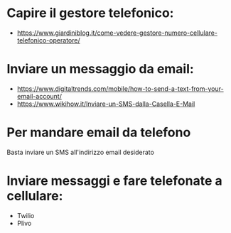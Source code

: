 # Capire il gestore telefonico:
- https://www.giardiniblog.it/come-vedere-gestore-numero-cellulare-telefonico-operatore/

# Inviare un messaggio da email:
- https://www.digitaltrends.com/mobile/how-to-send-a-text-from-your-email-account/
- https://www.wikihow.it/Inviare-un-SMS-dalla-Casella-E-Mail

# Per mandare email da telefono
Basta inviare un SMS all'indirizzo email desiderato

# Inviare messaggi e fare telefonate a cellulare:
- Twilio
- Plivo
